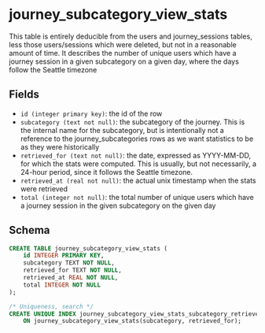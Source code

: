 # journey_subcategory_view_stats

This table is entirely deducible from the users and journey_sessions tables,
less those users/sessions which were deleted, but not in a reasonable amount of
time. It describes the number of unique users which have a journey session in
a given subcategory on a given day, where the days follow the Seattle timezone

## Fields

-   `id (integer primary key)`: the id of the row
-   `subcategory (text not null)`: the subcategory of the journey. This is the internal
    name for the subcategory, but is intentionally not a reference to the journey_subcategories
    rows as we want statistics to be as they were historically
-   `retrieved_for (text not null)`: the date, expressed as YYYY-MM-DD, for which
    the stats were computed. This is usually, but not necessarily, a 24-hour period,
    since it follows the Seattle timezone.
-   `retrieved_at (real not null)`: the actual unix timestamp when the stats were retrieved
-   `total (integer not null)`: the total number of unique users which have a journey
    session in the given subcategory on the given day

## Schema

```sql
CREATE TABLE journey_subcategory_view_stats (
    id INTEGER PRIMARY KEY,
    subcategory TEXT NOT NULL,
    retrieved_for TEXT NOT NULL,
    retrieved_at REAL NOT NULL,
    total INTEGER NOT NULL
);

/* Uniqueness, search */
CREATE UNIQUE INDEX journey_subcategory_view_stats_subcategory_retrieved_for_idx
    ON journey_subcategory_view_stats(subcategory, retrieved_for);
```
